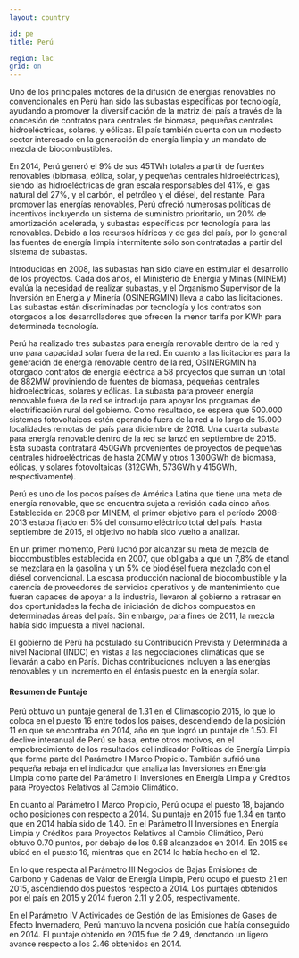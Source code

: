 ```yaml
---
layout: country

id: pe
title: Perú

region: lac
grid: on
---
```

Uno de los principales motores de la difusión de energías renovables no convencionales en Perú han sido las subastas específicas por tecnología, ayudando a promover la diversificación de la matriz del país a través de la concesión de contratos para centrales de biomasa, pequeñas centrales hidroeléctricas, solares, y eólicas. El país también cuenta con un modesto sector interesado en la generación de energía limpia y un mandato de mezcla de biocombustibles.

En 2014, Perú generó el 9% de sus 45TWh totales a partir de fuentes renovables (biomasa, eólica, solar, y pequeñas centrales hidroeléctricas), siendo las hidroeléctricas de gran escala responsables del 41%, el gas natural del 27%, y el carbón, el petróleo y el diésel, del restante. Para promover las energías renovables, Perú ofreció numerosas políticas de incentivos incluyendo un sistema de suministro prioritario, un 20% de amortización acelerada, y subastas específicas por tecnología para las renovables. Debido a los recursos hídricos y de gas del país, por lo general las fuentes de energía limpia intermitente sólo son contratadas a partir del sistema de subastas.

Introducidas en 2008, las subastas han sido clave en estimular el desarrollo de los proyectos. Cada dos años, el Ministerio de Energía y Minas (MINEM) evalúa la necesidad de realizar subastas, y el Organismo Supervisor de la Inversión en Energía y Minería (OSINERGMIN) lleva a cabo las licitaciones. Las subastas están discriminadas por tecnología y los contratos son otorgados a los desarrolladores que ofrecen la menor tarifa por KWh para determinada tecnología.

Perú ha realizado tres subastas para energía renovable dentro de la red y uno para capacidad solar fuera de la red. En cuanto a las licitaciones para la generación de energía renovable dentro de la red, OSINERGMIN ha otorgado contratos de energía eléctrica a 58 proyectos que suman un total de 882MW proviniendo de fuentes de biomasa, pequeñas centrales hidroeléctricas, solares y eólicas. La subasta para proveer energía renovable fuera de la red se introdujo para apoyar los programas de electrificación rural del gobierno. Como resultado, se espera que 500.000 sistemas fotovoltaicos estén operando fuera de la red  a lo largo de 15.000 localidades remotas del país para diciembre de 2018. Una cuarta subasta para energía renovable dentro de la red se lanzó en septiembre de 2015. Esta subasta contratará 450GWh provenientes de proyectos de pequeñas centrales hidroeléctricas de hasta 20MW y otros 1.300GWh de biomasa, eólicas, y solares fotovoltaicas (312GWh, 573GWh y 415GWh, respectivamente). 

Perú es uno de los pocos países de América Latina que tiene una meta de energía renovable, que se encuentra sujeta a revisión cada cinco años. Establecida en 2008 por MINEM, el primer objetivo para el período 2008-2013 estaba fijado en 5% del consumo eléctrico total del país. Hasta septiembre de 2015, el objetivo no había sido vuelto a analizar. 

En un primer momento, Perú luchó por alcanzar su meta de mezcla de biocombustibles establecida en 2007, que obligaba a que un 7,8% de etanol se mezclara en la gasolina y un 5% de biodiésel fuera mezclado con el diésel convencional. La escasa producción nacional de biocombustible y la carencia de proveedores de servicios operativos y de mantenimiento que fueran capaces de apoyar a la industria, llevaron al gobierno a retrasar en dos oportunidades la fecha de iniciación de dichos compuestos en determinadas áreas del país. Sin embargo, para fines de 2011, la mezcla había sido impuesta a nivel nacional.

El gobierno de Perú ha postulado su Contribución Prevista y Determinada a nivel Nacional (INDC) en vistas a las negociaciones climáticas que se llevarán a cabo en París. Dichas contribuciones incluyen a las energías renovables y un incremento en el énfasis puesto en la energía solar.


#### Resumen de Puntaje

Perú obtuvo un puntaje general de 1.31 en el Climascopio 2015, lo que lo coloca en el puesto 16 entre todos los países, descendiendo de la posición 11 en que se encontraba en 2014, año en que logró un puntaje de 1.50.
El declive interanual de Perú se basa, entre otros motivos, en el empobrecimiento de los resultados del indicador Políticas de Energía Limpia que forma parte del Parámetro I Marco Propicio. También sufrió una pequeña rebaja en el indicador que analiza las Inversiones en Energía Limpia como parte del Parámetro II Inversiones en Energía Limpia y Créditos para Proyectos Relativos al Cambio Climático.

En cuanto al Parámetro I Marco Propicio, Perú ocupa el puesto 18, bajando ocho posiciones con respecto a 2014. Su puntaje en 2015 fue 1.34 en tanto que en 2014 había sido de 1.40.
En el Parámetro II Inversiones en Energía Limpia y Créditos para Proyectos Relativos al Cambio Climático, Perú obtuvo 0.70 puntos, por debajo de los 0.88 alcanzados en 2014. En 2015 se ubicó en el puesto 16, mientras que en 2014 lo había hecho en el 12.

En lo que respecta al Parámetro III Negocios de Bajas Emisiones de Carbono y Cadenas de Valor de Energía Limpia, Perú ocupó el puesto 21 en 2015, ascendiendo dos puestos respecto a 2014. Los puntajes obtenidos por el país en 2015 y 2014 fueron 2.11 y 2.05, respectivamente.

En el Parámetro IV Actividades de Gestión de las Emisiones de Gases de Efecto Invernadero, Perú mantuvo la novena posición que había conseguido en 2014. El puntaje obtenido en 2015 fue de 2.49, denotando un ligero avance respecto a los 2.46 obtenidos en 2014.
